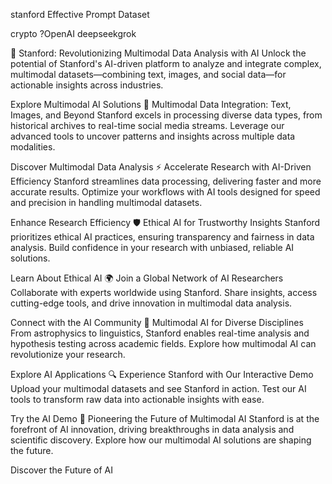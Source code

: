 stanford Effective Prompt Dataset

crypto ?OpenAI deepseekgrok 

🌌 Stanford: Revolutionizing Multimodal Data Analysis with AI
Unlock the potential of Stanford's AI-driven platform to analyze and integrate complex, multimodal datasets—combining text, images, and social data—for actionable insights across industries.

Explore Multimodal AI Solutions
📡 Multimodal Data Integration: Text, Images, and Beyond
Stanford excels in processing diverse data types, from historical archives to real-time social media streams. Leverage our advanced tools to uncover patterns and insights across multiple data modalities.

Discover Multimodal Data Analysis
⚡ Accelerate Research with AI-Driven Efficiency
Stanford streamlines data processing, delivering faster and more accurate results. Optimize your workflows with AI tools designed for speed and precision in handling multimodal datasets.

Enhance Research Efficiency
🛡️ Ethical AI for Trustworthy Insights
Stanford prioritizes ethical AI practices, ensuring transparency and fairness in data analysis. Build confidence in your research with unbiased, reliable AI solutions.

Learn About Ethical AI
🌍 Join a Global Network of AI Researchers
Collaborate with experts worldwide using Stanford. Share insights, access cutting-edge tools, and drive innovation in multimodal data analysis.

Connect with the AI Community
🧠 Multimodal AI for Diverse Disciplines
From astrophysics to linguistics, Stanford enables real-time analysis and hypothesis testing across academic fields. Explore how multimodal AI can revolutionize your research.

Explore AI Applications
🔍 Experience Stanford with Our Interactive Demo
Upload your multimodal datasets and see Stanford in action. Test our AI tools to transform raw data into actionable insights with ease.

Try the AI Demo
🚀 Pioneering the Future of Multimodal AI
Stanford is at the forefront of AI innovation, driving breakthroughs in data analysis and scientific discovery. Explore how our multimodal AI solutions are shaping the future.

Discover the Future of AI
